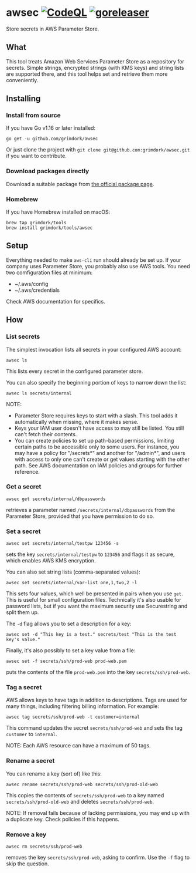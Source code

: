 # awsec [![CodeQL](https://github.com/grimdork/awsec/actions/workflows/codeql-analysis.yml/badge.svg)](https://github.com/grimdork/awsec/actions/workflows/codeql-analysis.yml) [![goreleaser](https://github.com/grimdork/awsec/actions/workflows/release.yml/badge.svg)](https://github.com/grimdork/awsec/actions/workflows/release.yml)
Store secrets in AWS Parameter Store.

## What
This tool treats Amazon Web Services Parameter Store as a repository for secrets. Simple strings, encrypted strings (with KMS keys) and string lists are supported there, and this tool helps set and retrieve them more conveniently.

## Installing

### Install from source
If you have Go v1.16 or later installed:
```
go get -u github.com/grimdork/awsec
```

Or just clone the project with `git clone git@github.com:grimdork/awsec.git` if you want to contribute.

### Download packages directly
Download a suitable package from [the official package page](https://github.com/grimdork/awsec/releases).

### Homebrew
If you have Homebrew installed on macOS:
```
brew tap grimdork/tools
brew install grimdork/tools/awsec
```

## Setup
Everything needed to make `aws-cli` run should already be set up. If your company uses Parameter Store, you probably also use AWS tools. You need two comfiguration files at minimum:
- ~/.aws/config
- ~/.aws/credentials

Check AWS documentation for specifics.

## How

### List secrets
The simplest invocation lists all secrets in your configured AWS account:
```
awsec ls
```

This lists every secret in the configured parameter store.

You can also specify the beginning portion of keys to narrow down the list:
```
awsec ls secrets/internal
```

NOTE:
- Parameter Store requires keys to start with a slash. This tool adds it automatically when missing, where it makes sense.
- Keys your IAM user doesn't have access to may still be listed. You still can't fetch their contents.
- You can create policies to set up path-based permissions, limiting certain paths to be accessible only to some users. For instance, you may have a policy for "/secrets*" and another for "/admin*", and users with access to only one can't create or get values starting with the other path. See AWS documentation on IAM policies and groups for further reference.

### Get a secret
```
awsec get secrets/internal/dbpasswords
````
retrieves a parameter named `/secrets/internal/dbpasswords` from the Parameter Store, provided that you have permission to do so.


### Set a secret
```
awsec set secrets/internal/testpw 123456 -s
````
sets the key `secrets/internal/testpw` to `123456` and flags it as secure, which enables AWS KMS encryption.

You can also set string lists (comma-separated values):
```
awsec set secrets/internal/var-list one,1,two,2 -l
```

This sets four values, which well be presented in pairs when you use `get`. This is useful for small configuration files. Technically it's also usable for password lists, but if you want the maximum security use Securestring and split them up.

The `-d` flag allows you to set a description for a key:
```
awsec set -d "This key is a test." secrets/test "This is the test key's value."
```

Finally, it's also possibly to set a key value from a file:
```
awsec set -f secrets/ssh/prod-web prod-web.pem
````
puts the contents of the file `prod-web.pem` into the key `secrets/ssh/prod-web`.

### Tag a secret
AWS allows keys to have tags in addition to descriptions. Tags are used for many things, including filtering billing information. For example:
```
awsec tag secrets/ssh/prod-web -t customer=internal
```

This command updates the secret `secrets/ssh/prod-web` and sets the tag `customer` to `internal`.

NOTE: Each AWS resource can have a maximum of 50 tags.

### Rename a secret
You can rename a key (sort of) like this:
```
awsec rename secrets/ssh/prod-web secrets/ssh/prod-old-web
````

This copies the contents of `secrets/ssh/prod-web` to a key named `secrets/ssh/prod-old-web` and deletes `secrets/ssh/prod-web`.

NOTE: If removal fails because of lacking permissions, you may end up with a duplicate key. Check policies if this happens.

### Remove a key
```
awsec rm secrets/ssh/prod-web
```
removes the key `secrets/ssh/prod-web`, asking to confirm. Use the `-f` flag to skip the question.
